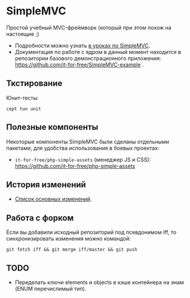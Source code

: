 # SimpleMVC 

Простой учебный MVC-фреймворк (который при этом похож на настоящие ;)

* Подробности можно узнать  [в уроках по SimpleMVC](http://fkn.ktu10.com/?q=node/9429).
* Документация по работе с ядром в данный момент находится 
    в репозитории базового демонстрационного приложения: https://github.com/it-for-free/SimpleMVC-example . 


## Ткстирование

Юнит-тесты:
```
cept tun unit
```
## Полезные компоненты

Некоторые компоненты SimpleMVC были сделаны отдельными пакетами, для удобства использования в боевых проектах:

* `it-for-free/php-simple-assets` (менеджер JS и CSS): https://github.com/it-for-free/php-simple-assets

## История изменений 

* [Список основных изменений](CHANGELOG.md).

## Работа с форком
Если вы добавили исходный репозиторий под псевдонимом iff, то синхронизировать изменения можно командой: 

```shell 
git fetch iff && git merge iff/master && git push
```

## TODO

* Переделать ключи elements и objects в кэше контейнера на энам (ENUM перечислимый тип).
